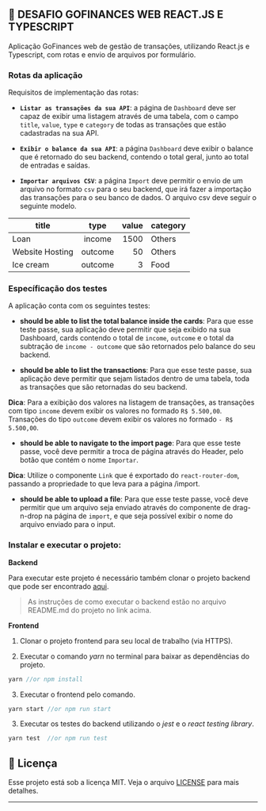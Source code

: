 ## :rocket: DESAFIO GOFINANCES WEB REACT.JS E TYPESCRIPT
Aplicação GoFinances web de gestão de transações, utilizando React.js e Typescript, com rotas e envio de arquivos por formulário.

### Rotas da aplicação

Requisitos de implementação das rotas:

- **`Listar as transações da sua API`**: a página de `Dashboard` deve ser capaz de exibir uma listagem através de uma tabela, com o campo `title`, `value`, `type` e `category` de todas as transações que estão cadastradas na sua API.

- **`Exibir o balance da sua API`**: a página `Dashboard` deve exibir o balance que é retornado do seu backend, contendo o total geral, junto ao total de entradas e saídas.

- **`Importar arquivos CSV`**: a página `Import` deve permitir o envio de um arquivo no formato `csv` para o seu backend, que irá fazer a importação das transações para o seu banco de dados. O arquivo csv deve seguir o seguinte modelo.

| title	          | type	    | value	  | category |
| --------------- |:---------:|--------:|----------|
| Loan	          | income	  | 1500	  | Others   |
| Website Hosting	| outcome	  | 50	    | Others   |
| Ice cream	      | outcome	  | 3	      | Food     |

### Específicação dos testes

A aplicação conta com os seguintes testes:

- **should be able to list the total balance inside the cards**: Para que esse teste passe, sua aplicação deve permitir que seja exibido na sua Dashboard, cards contendo o total de `income`, `outcome` e o total da subtração de `income - outcome` que são retornados pelo balance do seu backend.

- **should be able to list the transactions**: Para que esse teste passe, sua aplicação deve permitir que sejam listados dentro de uma tabela, toda as transações que são retornadas do seu backend.

**Dica**: Para a exibição dos valores na listagem de transações, as transações com tipo `income` devem exibir os valores no formado `R$ 5.500,00`. Transações do tipo `outcome` devem exibir os valores no formado `- R$ 5.500,00`.

- **should be able to navigate to the import page**: Para que esse teste passe, você deve permitir a troca de página através do Header, pelo botão que contém o nome `Importar`.

**Dica**: Utilize o componente `Link` que é exportado do `react-router-dom`, passando a propriedade to que leva para a página /import.

- **should be able to upload a file**: Para que esse teste passe, você deve permitir que um arquivo seja enviado através do componente de drag-n-drop na página de `import`, e que seja possível exibir o nome do arquivo enviado para o input.

### Instalar e executar o projeto:

**Backend**

Para executar este projeto é necessário também clonar o projeto backend que pode ser encontrado [aqui](https://github.com/brvictorsa/desafio-typeorm-upload-nodejs).

> As instruções de como executar o backend estão no arquivo README.md do projeto no link acima.

**Frontend**

1. Clonar o projeto frontend para seu local de trabalho (via HTTPS).

2. Executar o comando *yarn* no terminal para baixar as dependências do projeto.
```js
yarn //or npm install
```
3. Executar o frontend pelo comando.
```js
yarn start //or npm run start
```

3. Executar os testes do backend utilizando o *jest* e o *react testing library*.
```js
yarn test  //or npm run test
```

## :memo: Licença

Esse projeto está sob a licença MIT. Veja o arquivo [LICENSE](LICENSE.md) para mais detalhes.

---
